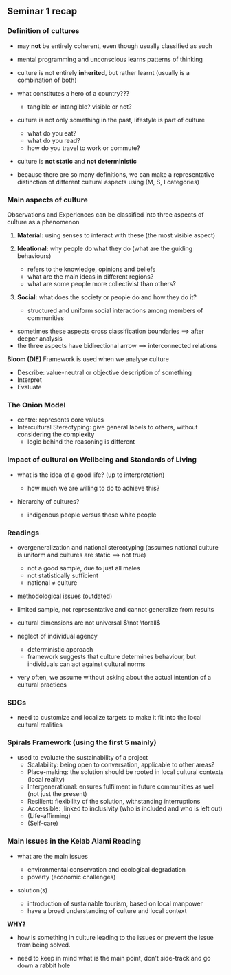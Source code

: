 ## Seminar 1 recap
### Definition of cultures
- may **not** be entirely coherent, even though usually classified as such
- mental programming and unconscious learns patterns of thinking
- culture is not entirely **inherited**, but rather learnt (usually is a combination of both)
- what constitutes a hero of a country???
	- tangible or intangible? visible or not?

- culture is not only something in the past, lifestyle is part of culture
	- what do you eat?
	- what do you read?
	- how do you travel to work or commute?

- culture is **not static** and **not deterministic**

- because there are so many definitions, we can make a representative distinction of different cultural aspects using (M, S, I categories)
### Main aspects of culture
Observations and Experiences can be classified into three aspects of culture as a phenomenon
1. **Material:** using senses to interact with these (the most visible aspect)

2. **Ideational:** why people do what they do (what are the guiding behaviours)
	- refers to the knowledge, opinions and beliefs
	- what are the main ideas in different regions?
	- what are some people more collectivist than others?

3. **Social:** what does the society or people do and how they do it?
	- structured and uniform social interactions among members of communities

- sometimes these aspects cross classification boundaries $\implies$ after deeper analysis
- the three aspects have bidirectional arrow $\implies$ interconnected relations

**Bloom (DIE)**
Framework is used when we analyse culture
- Describe: value-neutral or objective description of something
- Interpret
- Evaluate

### The Onion Model
- centre: represents core values
- Intercultural Stereotyping: give general labels to others, without considering the complexity
	- logic behind the reasoning is different

### Impact of cultural on Wellbeing and Standards of Living
- what is the idea of a good life? (up to interpretation)
	- how much we are willing to do to achieve this?

- hierarchy of cultures?
	- indigenous people versus those white people

### Readings
- overgeneralization and national stereotyping (assumes national culture is uniform and cultures are static $\implies$ not true)
	- not a good sample, due to just all males
	- not statistically sufficient
	- national $\neq$ culture

- methodological issues (outdated)
- limited sample, not representative and cannot generalize from results
- cultural dimensions are not universal $\not \forall$
- neglect of individual agency
	- deterministic approach
	- framework suggests that culture determines behaviour, but individuals can act against cultural norms

- very often, we assume without asking about the actual intention of a cultural practices

### SDGs
- need to customize and localize targets to make it fit into the local cultural realities

### Spirals Framework (using the first $5$ mainly)
- used to evaluate the sustainability of a project
	- Scalability: being open to conversation, applicable to other areas?
	- Place-making: the solution should be rooted in local cultural contexts (local reality)
	- Intergenerational: ensures fulfilment in future communities as well (not just the present)
	- Resilient: flexibility of the solution, withstanding interruptions
	- Accessible: ;linked to inclusivity (who is included and who is left out)
	- (Life-affirming)
	- (Self-care)


### Main Issues in the Kelab Alami Reading
- what are the main issues
	- environmental conservation and ecological degradation
	- poverty (economic challenges)

- solution(s)
	- introduction of sustainable tourism, based on local manpower
	- have a broad understanding of culture and local context

**WHY?**
- how is something in culture leading to the issues or prevent the issue from being solved.

- need to keep in mind what is the main point, don't side-track and go down a rabbit hole